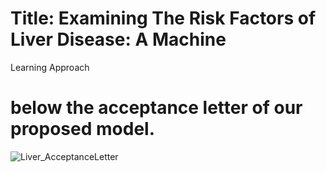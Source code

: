 # Title: Examining The Risk Factors of Liver Disease: A Machine
Learning Approach


<!-- # Available in online
This Publication is available in online by **IEEE** and please [CLICK HERE](https://ieeexplore.ieee.org/document/9316106/keywords?fbclid=IwAR0TXmqPbCVlM7Lifsf9zOWByYZ6CdmPwHKBQf070bmOyrr_sG6q42h16d8#keywords) to show our publication.

# Please visit the below link for showing Papaya image dataset
[Papaya dataset link](https://github.com/imdadulhaque1/papaya) -->

# below the acceptance letter of our proposed model.
![Liver_AcceptanceLetter](https://user-images.githubusercontent.com/45633928/174589153-0f6b2973-d2ce-4bf1-b30c-ac944d351caf.png)
<!-- 
# And now, this is Presentation Certificate.
![273-2](https://user-images.githubusercontent.com/45633928/103079973-1f5b8280-45ff-11eb-9b4d-8a5bf209a4bd.jpg)

# Referance
`M. S. Hossen, I. Haque, M. S. Islam, M. T. Ahmed, M. J. Nime and M. A. Islam, "Deep Learning based Classification of Papaya Disease Recognition," 2020 3rd International Conference on Intelligent Sustainable Systems (ICISS), Thoothukudi, India, 2020, pp. 945-951, doi: 10.1109/ICISS49785.2020.9316106.`
 -->
